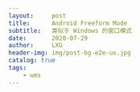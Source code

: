 ```yaml
---
layout:     post
title:      Android Freeform Mode
subtitle:   类似于 Windows 的窗口模式
date:       2020-07-29
author:     LXG
header-img: img/post-bg-e2e-ux.jpg
catalog: true
tags:
    - wms
---
```



